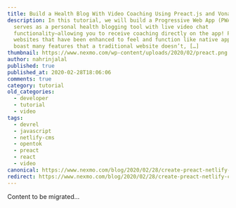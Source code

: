 ```yaml
---
title: Build a Health Blog With Video Coaching Using Preact.js and Vonage
description: In this tutorial, we will build a Progressive Web App (PWA) that
  serves as a personal health blogging tool with live video chat
  functionality—allowing you to receive coaching directly on the app! PWAs are
  websites that have been enhanced to feel and function like native apps and
  boast many features that a traditional website doesn’t, […]
thumbnail: https://www.nexmo.com/wp-content/uploads/2020/02/preact.png
author: nahrinjalal
published: true
published_at: 2020-02-28T18:06:06
comments: true
category: tutorial
old_categories:
  - developer
  - tutorial
  - video
tags:
  - devrel
  - javascript
  - netlify-cms
  - opentok
  - preact
  - react
  - video
canonical: https://www.nexmo.com/blog/2020/02/28/create-preact-netlify-cms-opentok-health-app-dr
redirect: https://www.nexmo.com/blog/2020/02/28/create-preact-netlify-cms-opentok-health-app-dr
---
```

Content to be migrated...